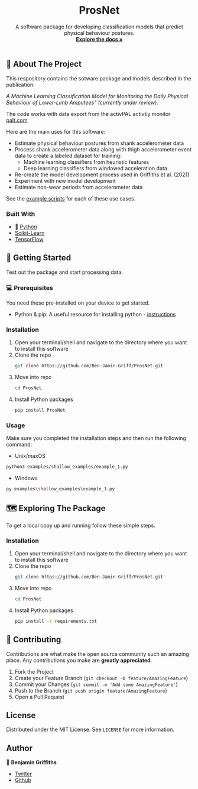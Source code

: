 <h1 align="center">ProsNet</h1>
<p align="center">
  A software package for developing classification models that predict physical behaviour postures.
  <br />
  <a href="https://github.com/Ben-Jamin-Griff/ProsNet"><strong>Explore the docs »</strong></a>
  <br />
  <br />
</p>

## 🤔 About The Project

<!--[![Product Name Screen Shot][product-screenshot]](https://example.com)-->

This respository contains the sotware package and models described in the publication:

*A Machine Learning Classification Model for Monitoring the Daily Physical Behaviour of Lower-Limb Amputees" (currently under review)*.

The code works with data export from the activPAL activtiy monitor [palt.com](https://www.palt.com/)

Here are the main uses for this software:

* Estimate physical behaviour postures from shank accelerometer data
* Process shank accelerometer data along with thigh accelerometer event data to create a labeled dataset for training:
  * Machine learning classifiers from heuristic features
  * Deep learning classifiers from windowed acceleration data
* Re-create the model development process used in Griffiths et al. (2021)
* Experiment with new model development
* Estimate non-wear periods from accelerometer data

See the [example scripts](https://github.com/Ben-Jamin-Griff/ProsNet/tree/main/examples) for each of these use cases.

### Built With

* 🐍 [Python](https://www.python.org)
* [Scikit-Learn](https://www.scikit-learn.org)
* [TensorFlow](https://www.tensorflow.org/)


## 🚀 Getting Started

Test out the package and start processing data.

### 💻 Prerequisites

You need these pre-installed on your device to get started.

* Python & pip: A useful resource for installing python - [instructions](https://realpython.com/installing-python/)

### Installation

1. Open your terminal/shell and navigate to the directory where you want to install this software
2. Clone the repo
   ```sh
   git clone https://github.com/Ben-Jamin-Griff/ProsNet.git
   ```
3. Move into repo
   ```sh
   cd ProsNet
   ```  
4. Install Python packages
   ```sh
   pip install ProsNet
   ```

### Usage

Make sure you completed the installation steps and then run the following command:

* Unix/maxOS 
```sh
python3 examples/shallow_examples/example_1.py
```

* Windows
```sh
py examples\shallow_examples\example_1.py
```

## 🗺️ Exploring The Package

To get a local copy up and running follow these simple steps.

### Installation

1. Open your terminal/shell and navigate to the directory where you want to install this software
2. Clone the repo
   ```sh
   git clone https://github.com/Ben-Jamin-Griff/ProsNet.git
   ```
3. Move into repo
   ```sh
   cd ProsNet
   ```  
4. Install Python packages
   ```sh
   pip install -r requirements.txt
   ```

## 🤝 Contributing

Contributions are what make the open source community such an amazing place. Any contributions you make are **greatly appreciated**.

1. Fork the Project
2. Create your Feature Branch (`git checkout -b feature/AmazingFeature`)
3. Commit your Changes (`git commit -m 'Add some AmazingFeature'`)
4. Push to the Branch (`git push origin feature/AmazingFeature`)
5. Open a Pull Request

<!-- LICENSE -->
## License

Distributed under the MIT License. See `LICENSE` for more information.

<!-- Author -->
## Author

👤 **Benjamin Griffiths**

- [Twitter](https://twitter.com/ben_jamin_griff)
- [Github](https://github.com/Ben-Jamin-Griff)

<!-- ACKNOWLEDGEMENTS
## Acknowledgements

#TBC -->
<!--
* [GitHub Emoji Cheat Sheet](https://www.webpagefx.com/tools/emoji-cheat-sheet)
* [Img Shields](https://shields.io)
* [Choose an Open Source License](https://choosealicense.com)
* [GitHub Pages](https://pages.github.com)
* [Animate.css](https://daneden.github.io/animate.css)
* [Loaders.css](https://connoratherton.com/loaders)
* [Slick Carousel](https://kenwheeler.github.io/slick)
* [Smooth Scroll](https://github.com/cferdinandi/smooth-scroll)
* [Sticky Kit](http://leafo.net/sticky-kit)
* [JVectorMap](http://jvectormap.com)
* [Font Awesome](https://fontawesome.com)
-->
